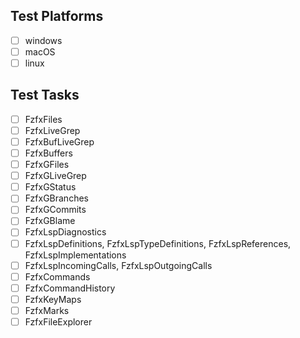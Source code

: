 <!-- Please describe what does this PR do here -->

## Test Platforms

- [ ] windows
- [ ] macOS
- [ ] linux

## Test Tasks

- [ ] FzfxFiles
- [ ] FzfxLiveGrep
- [ ] FzfxBufLiveGrep
- [ ] FzfxBuffers
- [ ] FzfxGFiles
- [ ] FzfxGLiveGrep
- [ ] FzfxGStatus
- [ ] FzfxGBranches
- [ ] FzfxGCommits
- [ ] FzfxGBlame
- [ ] FzfxLspDiagnostics
- [ ] FzfxLspDefinitions, FzfxLspTypeDefinitions, FzfxLspReferences, FzfxLspImplementations
- [ ] FzfxLspIncomingCalls, FzfxLspOutgoingCalls
- [ ] FzfxCommands
- [ ] FzfxCommandHistory
- [ ] FzfxKeyMaps
- [ ] FzfxMarks
- [ ] FzfxFileExplorer
